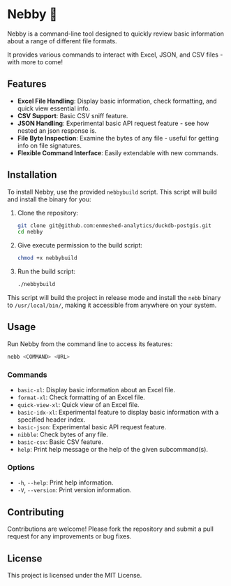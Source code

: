# Nebby 🤥

Nebby is a command-line tool designed to quickly review basic information about a range of different file formats.

It provides various commands to interact with Excel, JSON, and CSV files - with more to come!

## Features

- **Excel File Handling**: Display basic information, check formatting, and quick view essential info.
- **CSV Support**: Basic CSV sniff feature.
- **JSON Handling**: Experimental basic API request feature - see how nested an json response is.
- **File Byte Inspection**: Examine the bytes of any file - useful for getting info on file signatures.
- **Flexible Command Interface**: Easily extendable with new commands.

## Installation

To install Nebby, use the provided `nebbybuild` script. This script will build and install the binary for you:

1. Clone the repository:
   ```bash
   git clone git@github.com:enmeshed-analytics/duckdb-postgis.git
   cd nebby
   ```

2. Give execute permission to the build script:
   ```bash
   chmod +x nebbybuild
   ```

3. Run the build script:
   ```bash
   ./nebbybuild
   ```

This script will build the project in release mode and install the `nebb` binary to `/usr/local/bin/`, making it accessible from anywhere on your system.

## Usage

Run Nebby from the command line to access its features:

```bash
nebb <COMMAND> <URL>
```

### Commands

- `basic-xl`: Display basic information about an Excel file.
- `format-xl`: Check formatting of an Excel file.
- `quick-view-xl`: Quick view of an Excel file.
- `basic-idx-xl`: Experimental feature to display basic information with a specified header index.
- `basic-json`: Experimental basic API request feature.
- `nibble`: Check bytes of any file.
- `basic-csv`: Basic CSV feature.
- `help`: Print help message or the help of the given subcommand(s).

### Options

- `-h`, `--help`: Print help information.
- `-V`, `--version`: Print version information.

## Contributing

Contributions are welcome! Please fork the repository and submit a pull request for any improvements or bug fixes.

## License

This project is licensed under the MIT License.
